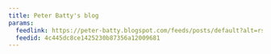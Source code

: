 ```yaml
---
title: Peter Batty's blog
params:
  feedlink: https://peter-batty.blogspot.com/feeds/posts/default?alt=rss
  feedid: 4c445dc8ce1425230b87356a12009681
---
```


